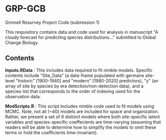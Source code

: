 # GRP-GCB
Grinnell Resurvey Project Code (submission 1)

This respository contains data and code used for analysis in manuscript "A cloudy forecast for predicting species distributions..." submitted to Global Change Biology.  

## Contents 

**Inputs.RData** : This includes data required to fit nimble models. Specific contents include "Site_Data" (a data-frame populated with germane site-level "historic" [1900-1940] and "modern" [1980-2020] predictors), "y" (an array of site by species by era detection/non-detection data), and a species-list that corresponds to the order of indexing used for the observation data. 

**ModScripts.R** : This script includes nimble code used to fit models using MCMC. Note, not all (~40) models are included for space and organization. Rather, we present a set of 6 distinct models where both site-specific latent variables and species-specific coeffecients are time-varying (assuming that readers will be able to determine how to simplify the models to omit these terms or hold the coefficients time-invariant). 

